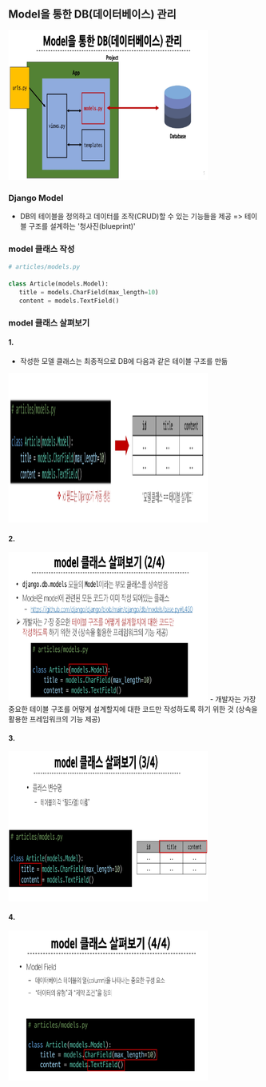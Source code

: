 ## Model을 통한 DB(데이터베이스) 관리
<img src="images/image_1.png" width="400" height="300">

### Django Model
- DB의 테이블을 정의하고 데이터를 조작(CRUD)할 수 있는 기능들을 제공
=> 테이블 구조를 설계하는 '청사진(blueprint)'

 ### model 클래스 작성
 ~~~python
# articles/models.py

class Article(models.Model):
    title = models.CharField(max_length=10)
    content = models.TextField()
 ~~~

### model 클래스 살펴보기
#### 1.
 - 작성한 모델 클래스는 최종적으로 DB에 다음과 같은 테이블 구조를 만듦
<img src="images/image_2.png" width="400" height="300">

#### 2.
<img src="images/image_3.png" width="400" height="300">
- 개발자는 가장 중요한 테이블 구조를 어떻게 설계할지에 대한 코드만 작성하도록 하기 위한 것 (상속을 활용한 프레임워크의 기능 제공)

#### 3.
<img src="images/image_4.png" width="400" height="300">

#### 4.
<img src="images/image_5.png" width="400" height="300">

